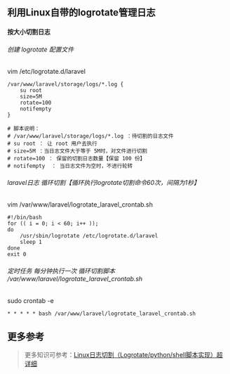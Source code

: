 ## 利用Linux自带的logrotate管理日志

#### 按大小切割日志

###### 创建 logrotate 配置文件
vim /etc/logrotate.d/laravel
```
/var/www/laravel/storage/logs/*.log {
    su root
    size=5M
    rotate=100
    notifempty
}

# 脚本说明：
# /var/www/laravel/storage/logs/*.log ：待切割的日志文件
# su root ： 让 root 用户去执行
# size=5M ：当日志文件大于等于 5M时，对文件进行切割
# rotate=100 ： 保留的切割日志数量【保留 100 份】
# notifempty  ： 当日志文件为空时，不进行轮转
```
###### laravel日志 循环切割【循环执行logrotate切割命令60次，间隔为1秒】
vim /var/www/laravel/logrotate_laravel_crontab.sh
```
#!/bin/bash
for (( i = 0; i < 60; i++ )); 
do
    /usr/sbin/logrotate /etc/logrotate.d/laravel
    sleep 1
done
exit 0
```
###### 定时任务 每分钟执行一次 循环切割脚本 /var/www/laravel/logrotate_laravel_crontab.sh
sudo crontab -e
```
* * * * * bash /var/www/laravel/logrotate_laravel_crontab.sh
```

## 更多参考
> 更多知识可参考：[Linux日志切割（Logrotate/python/shell脚本实现）超详细](https://blog.csdn.net/qq_31183727/article/details/90236112)
